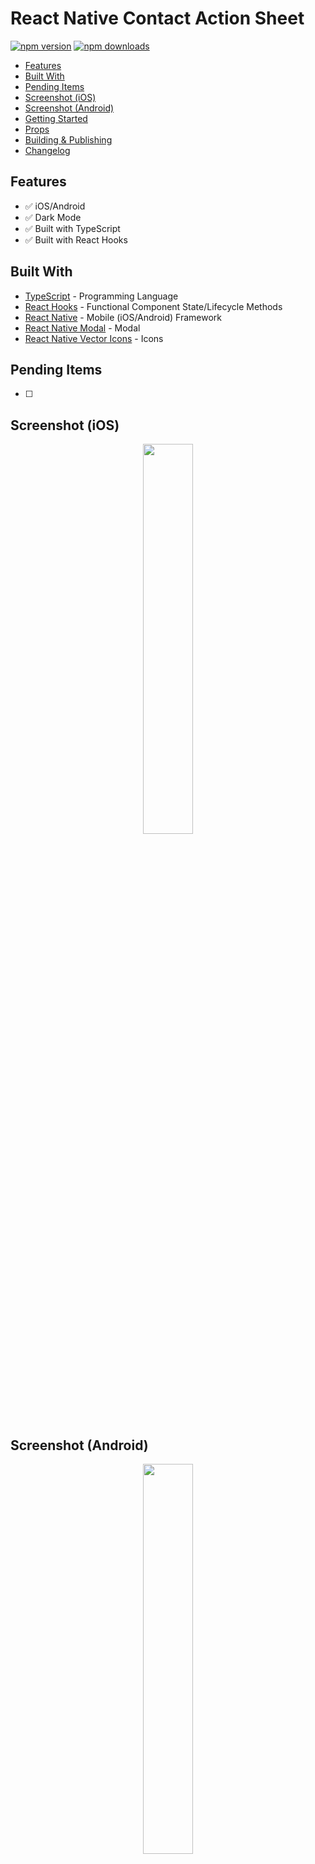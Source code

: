 # React Native Contact Action Sheet

[![npm version](https://badge.fury.io/js/react-native-contact-action-sheet.svg)](https://badge.fury.io/js/react-native-contact-action-sheet)
[![npm downloads](https://img.shields.io/npm/dm/react-native-contact-action-sheet.svg)](https://www.npmjs.com/package/react-native-contact-action-sheet)

*  [Features](#features)
*  [Built With](#built-with)
*  [Pending Items](#pending-items)
*  [Screenshot (iOS)](#screenshot-ios)
*  [Screenshot (Android)](#screenshot-android)
*  [Getting Started](#getting-started)
*  [Props](#props)
*  [Building & Publishing](#building-&-publishing)
*  [Changelog](#changelog)

## Features
*  ✅ iOS/Android
*  ✅ Dark Mode
*  ✅ Built with TypeScript
*  ✅ Built with React Hooks

## Built With
* [TypeScript](https://github.com/microsoft/TypeScript) - Programming Language
* [React Hooks](https://reactjs.org/docs/hooks-intro.html) - Functional Component State/Lifecycle Methods
* [React Native](https://facebook.github.io/react-native/) - Mobile (iOS/Android) Framework
* [React Native Modal](https://github.com/react-native-community/react-native-modal) - Modal
* [React Native Vector Icons](https://www.npmjs.com/package/react-native-vector-icons) - Icons

## Pending Items
- [ ] 


## Screenshot (iOS)
<div align="center">
  <img src="/assets/screenshots/ios/iosActionSheet.gif" width="40%" height="40%" />
</div>

## Screenshot (Android)
<div align="center">
  <img src="/assets/screenshots/android/androidActionSheet.gif" width="40%" height="40%" />
</div>



## Getting Started
**Note:** Maximum of 6 Phone Numbers and/or Emails allowed.

**1. Install Package:**
```
npm i react-native-contact-action-sheet
```

**2. Add pod to iOS Podfile:**
```
pod 'RNVectorIcons', :path => '../node_modules/react-native-vector-icons'
```

**3. Install Cocoapods:**
```
cd ios

pod install
```

**4. Add Example Code:**

```typescript
// Imports: Dependencies
import React, { useState } from 'react';
import { Button, SafeAreaView } from 'react-native';

// Imports: Components
import { ContactActionSheet, ContactItem }  from 'react-native-contact-action-sheet';

// App
const App: React.FC = (): JSX.Element => {
  // React Hooks: State
  const [ visible, toggle ] = useState<boolean>(false);

  // Contacts
  const contacts: Array<ContactItem> = [
    {
      title: 'Company Headquarters',
      type: 'Phone Number',
      contact: '(555) 555-5555',
    },
    {
      title: 'Retail Store',
      type: 'Phone Number',
      contact: '(777) 777-7777',
    },
    {
      title: 'Retail Store',
      type: 'Message',
      contact: '(777) 777-7777',
    },
    {
      title: 'Retail Store',
      type: 'Email',
      contact: 'hq@company.com',
    },
    {
      title: 'Website',
      type: 'Website',
      contact: 'https://company.com',
    },
  ];

  return (
    <SafeAreaView>
      <Button
        title="Show Modal"
        onPress={() => setVisible(!visible)}
      />

      <ContactActionSheet
        toggle={() => setVisible(!visible)}
        contactsList={contacts}
        modalVisible={visible}
        darkMode={false}
      />
    </SafeAreaView>
  );
};

// Exports
export default App;
```

**4. Run Project:**

**Android**
```javascript
react-native run-android
```

**iOS**
```javascript
react-native run-ios
```


## Props

**Default:**
| Property          |   Type                 |  Default              | Description                                                            |
| ----------------- | :--------------------: | :-------------------: | ---------------------------------------------------------------------- |
| `toggle`          | `() => void`           | `undefined`           | Toggle modal (Show/Hide)                                               |
| `modalVisible`    | `boolean`              | `false`               | Modal visible                                                          |
| `contactsList`    | `Array<ContactItem>`   | `[]`                  | Contact data (Phone number, Email Address, Website)                    |


**Optional:**
| Property                          |   Type                       |  Default     | Description                                                            |
| --------------------------------- | :--------------------------: | :----------: | ---------------------------------------------------------------------- |
| `darkMode`                        | `boolean`                    | `false`      | Dark mode                                                              |


## Building & Publishing

**Build**
```javascript
npm run build
```

**Publish**
```javascript
npm publish
```

## Changelog

### [0.1.18] - 5/20/2021

***Changed***

- Updating Getting Started in `README`.

### [0.1.17] - 5/20/2021

***Changed***

- Updating Getting Started in `README`.

### [0.1.16] - 5/20/2021

***Changed***

- Changed `react-native-iphone-x-helper`, `react-native-modal`, and `react-native-vector-icons` from `peerDependencies` to `dependencies`.

### [0.1.15] - 5/20/2021

***Added***

- Added Props section to `README`.
- Added Example App section to `README`.

***Changed***

- Changed file structure.
- Changed `index.js` to `index.tsx`.
- Changed `package.json` build script to `cd src && tsc && cp ../package.json && Echo Build completed!`.

***Removed***

- Removed `dependencies`.

### [0.1.14] - 5/17/2021

***Changed***

- Updated`dependencies` in `package.json`.
- Changed`visible` to `modalVisible`.

***Removed***

- Removed `react-native-vector-icons` in `index.js`.
- Removed `react-native-vector-icons` as a dependency.

### [0.1.10] - 5/17/2021

***Changed***

- Importing `react-native-vector-icons` in `index.js`.

### [0.1.9] - 5/17/2021

***Changed***

- Adding `react-native-vector-icons` as a dependency.

### [0.1.8] - 5/16/2021

***Changed***

- Exported `ContactItem` TypeScript Type.
- Updated example code.

### [0.1.7] - 5/16/2021

***Changed***

- Fixed `package.json` missing `files` issue.

### [0.1.6] - 5/16/2021

***Changed***

- Fixed missing `README` issue.

### [0.1.5] - 5/16/2021

***Added***

- Added `darkMode` prop.

***Changed***

- Changed `react-native-iphone-x-helper` to `peerDependency`.
- Changed `react-native-modal` to `peerDependency`.
- Changed `react-native-vector-icons` to `peerDependency`.
- Updated `README` Getting Started for `iOS` pods.
- Updated `README` Getting Started for `Android` dependencies.

***Removed***

- Removed `Appearance` `react-native` prop for better dark mode support.

### [0.1.4] - 5/13/2021

***Added***

- Added TypeScript `types` folder.

### [0.1.3] - 8/9/2020

***Added***

- Added Dark Mode support. Please upgrade to `React Native 0.62` for this to work.

***Changed***

- Updated `react` dependency.
- Updated `react-native` dependency.
- Updated `react-native-vector-icons` dependency.
- Updated `react-native-modal` dependency.

***Removed***

- Removed `react-native-dark-mode` dependency (Deprecated).

### [0.1.2] - 4/2/2020

***Added***

- Added Website.

### [0.1.1] - 2/4/2020

***Added***

- Added `formatPhoneNumber` to convert phone number to `15555555555` format.

***Changed***

- Fixed `react-native-vector-icons` link issue.

### [0.1.0] - 2/3/2020

***Changed***

- Fixed `react-native-vector-icons` `podfile` issue.

### [0.0.6] - 1/31/2020

***Changed***

- Fixed maximum contacts issue.
- Fixed `outDir/dist` issue.

### [0.0.5] - 1/31/2020

***Changed***

- Fixed `README` example code.

### [0.0.3] - 1/31/2020

***Added***

- Added support for Message.

***Changed***

- Fixed `toggle` issue.

### [0.0.2] - 1/30/2020

***Added***

- Added `Android` Support.
- Added iPhone X/11 Support.
- Added screenshots.

***Changed***

- Styling changes.
